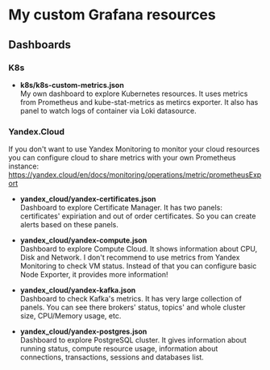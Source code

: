 # My custom Grafana resources

## Dashboards

### K8s
- <b>k8s/k8s-custom-metrics.json</b> <br>
My own dashboard to explore Kubernetes resources. It uses 
metrics from Prometheus and kube-stat-metrics as metircs exporter. It also has panel to watch logs of container via Loki datasource.

### Yandex.Cloud
If you don't want to use Yandex Monitoring to monitor your cloud resources you can configure cloud to share metrics with your own Prometheus instance: https://yandex.cloud/en/docs/monitoring/operations/metric/prometheusExport
- <b>yandex_cloud/yandex-certificates.json</b> <br>
Dashboard to explore Certificate Manager. It has two panels: certificates' expiriation and out of order certificates. So you can create alerts based on these panels.

- <b>yandex_cloud/yandex-compute.json</b> <br>
Dashboard to explore Compute Cloud. It shows information about CPU, Disk and Network. I don't recommend to use metrics from Yandex Monitoring to check VM status. Instead of that you can configure basic Node Exporter, it provides more information!

- <b>yandex_cloud/yandex-kafka.json</b> <br>
Dashboard to check Kafka's metrics. It has very large collection of panels. You can see there brokers' status, topics' and whole cluster size, CPU/Memory usage, etc. 

- <b>yandex_cloud/yandex-postgres.json</b> <br>
Dashboard to explore PostgreSQL cluster. It gives information about running status, compute resource usage, information about connections, transactions, sessions and databases list.  
